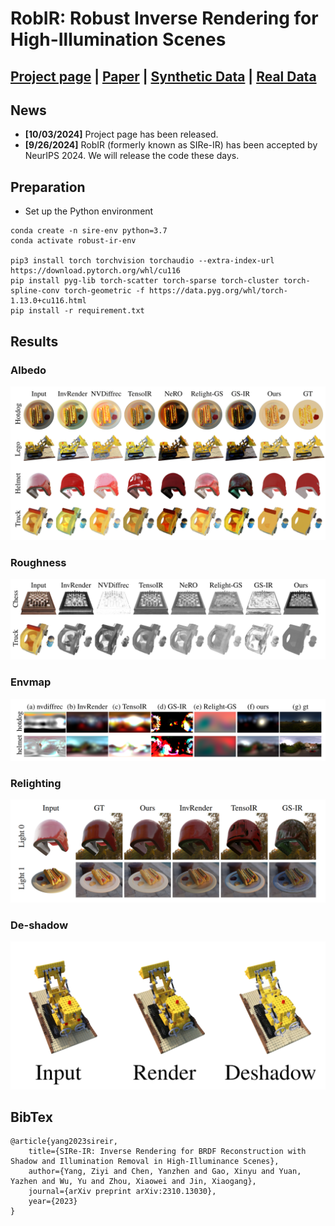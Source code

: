 # RobIR: Robust Inverse Rendering for High-Illumination Scenes

## [Project page](https://ingra14m.github.io/RobIR_website) | [Paper](https://arxiv.org/abs/2310.13030) | [Synthetic Data](https://drive.google.com/drive/folders/1maQVCc7xTxv9NYmWxLFT3bu0M9J4XhK0?usp=sharing) | [Real Data](https://www.dropbox.com/sh/w0y8bbdmxzik3uk/AAAaZffBiJevxQzRskoOYcyja?dl=0)



## News

- **[10/03/2024]** Project page has been released.
- **[9/26/2024]** RobIR (formerly known as SIRe-IR) has been accepted by NeurIPS 2024. We will release the code these days.



## Preparation

- Set up the Python environment

```shell
conda create -n sire-env python=3.7
conda activate robust-ir-env

pip3 install torch torchvision torchaudio --extra-index-url https://download.pytorch.org/whl/cu116
pip install pyg-lib torch-scatter torch-sparse torch-cluster torch-spline-conv torch-geometric -f https://data.pyg.org/whl/torch-1.13.0+cu116.html
pip install -r requirement.txt
```





## Results

### Albedo

<img src="assets/albedo.png" alt="image-20231020012659356" style="zoom:50%;" />

### Roughness

<img src="assets/roughness.png" alt="image-20231020012659356" style="zoom:50%;" />

### Envmap

<img src="assets/envmap.png" alt="image-20231020012659356" style="zoom:50%;" />

### Relighting

<img src="assets/relighting.png" alt="image-20231020012659356" style="zoom:50%;" />

### De-shadow

<img src="assets/deshadow.png" alt="image-20231020012659356" style="zoom:50%;" />

## BibTex

```
@article{yang2023sireir,
    title={SIRe-IR: Inverse Rendering for BRDF Reconstruction with Shadow and Illumination Removal in High-Illuminance Scenes},
    author={Yang, Ziyi and Chen, Yanzhen and Gao, Xinyu and Yuan, Yazhen and Wu, Yu and Zhou, Xiaowei and Jin, Xiaogang},
    journal={arXiv preprint arXiv:2310.13030},
    year={2023}
}
```
